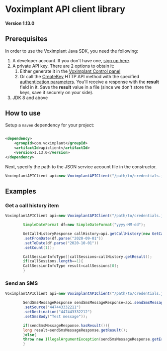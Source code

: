 # Voximplant API client library

#### Version 1.13.0

## Prerequisites

In order to use the Voximplant Java SDK, you need the following:

1. A developer account. If you don't have one, [sign up here](https://voximplant.com/sign-up/).
1. A private API key. There are 2 options to obtain it:
    1. Either generate it in the [Voximplant Control panel](https://manage.voximplant.com/settings/service_accounts)
    1. Or call the [CreateKey](https://voximplant.com/docs/references/httpapi/managing_role_system#createkey) HTTP API
       method with the
       specified [authentication parameters](https://voximplant.com/docs/references/httpapi/auth_parameters). You'll
       receive a response with the __result__ field in it. Save the __result__ value in a file (since we don't store the
       keys, save it securely on your side).
1. JDK 8 and above

## How to use

Setup a `maven` dependency for your project:

```xml

<dependency>
    <groupId>com.voximplant</groupId>
    <artifactId>apiclient</artifactId>
    <version>1.13.0</version>
</dependency>
```

Next, specify the path to the JSON service account file in the constructor.

```java
VoximplantAPIClient api=new VoximplantAPIClient("/path/to/credentials.json");
```

## Examples

### Get a call history item

```java
VoximplantAPIClient api=new VoximplantAPIClient("/path/to/credentials.json");

        SimpleDateFormat df=new SimpleDateFormat("yyyy-MM-dd");

        GetCallHistoryResponse callHistory=api.getCallHistory(new GetCallHistoryRequest()
        .setFromDate(df.parse("2020-09-01"))
        .setToDate(df.parse("2020-10-01"))
        .setCount(1));

        CallSessionInfoType[]callSessions=callHistory.getResult();
        if(callSessions.length==1){
        CallSessionInfoType result=callSessions[0];
        }
```

### Send an SMS

```java
VoximplantAPIClient api=new VoximplantAPIClient("/path/to/credentials.json");

        SendSmsMessageResponse sendSmsMessageResponse=api.sendSmsMessage(new SendSmsMessageRequest()
        .setSource("447443332211")
        .setDestination("447443332212")
        .setSmsBody("Test message"));

        if(sendSmsMessageResponse.hasResult()){
        long result=sendSmsMessageResponse.getResult();
        }else{
        throw new IllegalArgumentException(sendSmsMessageResponse.getError().getMsg());
        }
```
